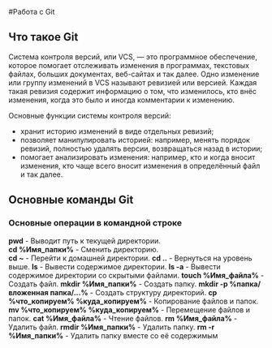 #Работа с Git

## Что такое Git

Система контроля версий, или VCS, — это программное обеспечение, которое помогает отслеживать изменения в программах, текстовых файлах, больших документах, веб-сайтах и так далее. 
Одно изменение или группу изменений в VCS называют ревизией или версией. Каждая такая ревизия содержит информацию о том, что изменилось, кто внёс изменения, когда это было и иногда комментарии к изменению.

Основные функции системы контроля версий:

* хранит историю изменений в виде отдельных ревизий;
* позволяет манипулировать историей: например, менять порядок ревизий, полностью удалять версии, возвращаться назад в истории;
* помогает анализировать изменения: например, кто и когда вносит изменения, кто чаще всего вносит изменения в определённый файл и так далее.

## Основные команды Git

### Основные операции в командной строке

**pwd** - Выводит путь к текущей директории.  
**cd %Имя_папки%** - Сменить директорию.  
**cd ~** - Перейти к домашней директории.
**cd ..** - Вернуться на уровень выше.
**ls** - Вывести содержимое директории.
**ls -a** - Вывести содержимое директории со скрытыми файлами.
**touch %Имя_файла%** - Создать файл.
**mkdir %Имя_папки%** - Создать папку.
**mkdir -p %папка/вложенная папка/...%** - Создать структуру директорий.
**cp %что_копируем% %куда_копируем%** - Копирование файлов и папок.
**mv %что_копируем% %куда_копируем%** - Перемещение файлов и папок.
**cat %Имя_файла%** - Чтение файлов.
**rm %Имя_файла%** - Удалить файл.
**rmdir %Имя_папки%** - Удалить папку.
**rm -r %Имя_папки%** - Удалить папку вместе со её содержимым


